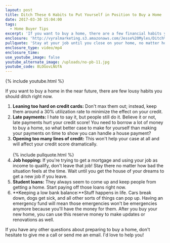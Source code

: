 ```yaml
---
layout: post
title: Ditch These 6 Habits to Put Yourself in Position to Buy a Home
date: 2017-03-30 15:04:00
tags:
  - Home Buyer Tips
excerpt: 'If you want to buy a home, there are a few financial habits you need to kick right away to put yourself in position to qualify.'
enclosure: 'http://vyralmarketing.s3.amazonaws.com/Jesse%20Myles/Ditch%20These%206%20Habits%20to%20Put%20Yourself%20in%20Position%20to%20Buy%20a%20Home%20%281%29.mp4'
pullquote: 'Stay at your job until you close on your home, no matter how bad the situation seems.'
enclosure_type: video/mp4
enclosure_time:
use_youtube_image: false
youtube_alternate_image: /uploads/no-pb-11.jpg
youtube_code: 8LOGovLNUfA
---
```



{% include youtube.html %}

If you want to buy a home in the near future, there are few lousy habits you should ditch right now.

1. **Leaning too hard on credit cards:** Don't max them out; instead, keep them around a 30% utilization rate to minimize the effect on your credit.
2. **Late payments:** I hate to say it, but people still do it. Believe it or not, late payments hurt your credit score! You need to borrow a lot of money to buy a home, so what better case to make for yourself than making your payments on time to show you can handle a house payment?
3. **Opening too many lines of credit:** This won't help your case at all and will affect your credit score dramatically.
   <br>
   <br>{% include pullquote.html %}
   <br>
4. **Job hopping:** If you're trying to get a mortgage and using your job as income to qualify, don't leave that job! Stay there no matter how bad the situation feels at the time. Wait until you get the house of your dreams to get a new job if you leave.
5. **Student loans:** They always seem to come up and keep people from getting a home. Start paying off those loans right now.
6. **Keeping a low bank balance:**Stuff happens in life. Cars break down, dogs get sick, and all other sorts of things can pop up. Having an emergency fund will mean those emergencies won't be emergencies anymore because you'll have the money for them. After you buy your new home, you can use this reserve money to make updates or renovations as well.

If you have any other questions about preparing to buy a home, don't hesitate to give me a call or send me an email. I'd love to help you!